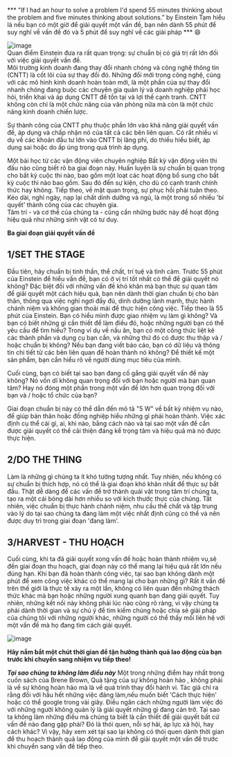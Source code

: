 
*** "If I had an hour to solve a problem I'd spend 55 minutes thinking about the problem and five minutes thinking about solutions.” by Einstein 
Tạm hiểu là nếu bạn có một giờ để giải quyết một vấn đề, bạn nên dành 55 phút để suy nghĩ về vấn đề đó và 5 phút để suy nghĩ về các giải pháp *** :smile: 


![image](https://user-images.githubusercontent.com/52438010/126588680-ce657adc-2ed8-493f-b999-bf3765727982.png)
<br/>
Quan điểm Einstein đưa ra rất quan trọng: sự chuẩn bị có giá trị rất lớn đối với việc giải quyết vấn đề. 
<br/>
Môi trường kinh doanh đang thay đổi nhanh chóng và công nghệ thông tin (CNTT) là cốt lõi của sự thay đổi đó. Những đổi mới trong công nghệ, cùng với các mô hình kinh doanh hoàn toàn mới, là một phần của sự thay đổi nhanh chóng đang buộc các chuyên gia quản lý và doanh nghiệp phải học hỏi, triển khai và áp dụng CNTT để tồn tại và lợi thế cạnh tranh. CNTT không còn chỉ là một chức năng của văn phòng nữa mà còn là một chức năng kinh doanh chiến lược.

Sự thành công của CNTT phụ thuộc phần lớn vào khả năng giải quyết vấn đề, áp dụng và chấp nhận nó của tất cả các bên liên quan. Có rất nhiều ví dụ về các khoản đầu tư lớn vào CNTT bị lãng phí, do thiếu hiểu biết, áp dụng sai hoặc do ấp úng trong quá trình áp dụng.

Một bài học từ các vận động viên chuyên nghiệp
Bất kỳ vận động viên thi đấu nào cũng biết rõ ba giai đoạn này. Huấn luyện là sự chuẩn bị quan trọng cho bất kỳ cuộc thi nào, bao gồm một loạt các hoạt động bổ sung cho bất kỳ cuộc thi nào bao gồm. Sau đó đến sự kiện, cho dù có cạnh tranh chính thức hay không. Tiếp theo, về mặt quan trọng, sự phục hồi phải tuân theo. Kéo dài, nghỉ ngày, nạp lại chất dinh dưỡng và ngủ, là một trong số nhiều 'bí quyết' thành công của các chuyên gia.
<br/>
Tâm trí - và cơ thể của chúng ta - cũng cần những bước này để hoạt động hiệu quả như những sinh vật có tư duy.

**Ba giai đoạn giải quyết vấn đề**

## 1/SET THE STAGE
Đầu tiên, hãy chuẩn bị tinh thần, thể chất, trí tuệ và tình cảm. 
Trước 55 phút của Einstein để hiểu vấn đề, bạn có ở vị trí tốt nhất có thể để giải quyết nó không? Đặc biệt đối với những vấn đề khó khăn mà bạn thực sự quan tâm để giải quyết một cách hiệu quả, bạn nên dành thời gian chuẩn bị cho bản thân, thông qua việc nghỉ ngơi đầy đủ, dinh dưỡng lành mạnh, thực hành chánh niệm và không gian thoải mái để thực hiện công việc.
Tiếp theo là 55 phút của Einstein. Bạn có hiểu mình được giao nhiệm vụ làm gì không? Và bạn có biết những gì cần thiết để làm điều đó, hoặc những người bạn có thể yêu cầu để tìm hiểu? Trong ví dụ về nấu ăn, bạn có một công thức liệt kê các thành phần và dụng cụ bạn cần, và những thứ đó có được thu thập và / hoặc chuẩn bị không? Nếu bạn đang viết báo cáo, bạn có dữ liệu và thông tin chi tiết từ các bên liên quan để hoàn thành nó không? Để thiết kế một sản phẩm, bạn cần hiểu rõ về người dùng mục tiêu của mình.

Cuối cùng, bạn có biết tại sao bạn đang cố gắng giải quyết vấn đề này không? Nó vốn dĩ không quan trọng đối với bạn hoặc người mà bạn quan tâm? Hay nó đóng một phần trong một vấn đề lớn hơn quan trọng đối với bạn và / hoặc tổ chức của bạn?

Giai đoạn chuẩn bị này có thể dẫn đến mô tả "5 W" về bất kỳ nhiệm vụ nào, để giúp bản thân hoặc đồng nghiệp hiểu những gì phải hoàn thành. Việc xác định cụ thể cái gì, ai, khi nào, bằng cách nào và tại sao một vấn đề cần được giải quyết có thể cải thiện đáng kể trọng tâm và hiệu quả mà nó được thực hiện.

## 2/DO THE THING
Làm là những gì chúng ta ít khó tưởng tượng nhất. Tuy nhiên, nếu không có sự chuẩn bị thích hợp, nó có thể là giai đoạn khó khăn nhất để thực sự bắt đầu. Thật dễ dàng để các vấn đề trở thành quái vật trong tâm trí chúng ta, tạo ra một cái bóng dài hơn nhiều so với kích thước thực của chúng. Tất nhiên, việc chuẩn bị thực hành chánh niệm, nhu cầu thể chất và tập trung vào lý do tại sao chúng ta đang làm một việc nhất định cũng có thể và nên được duy trì trong giai đoạn 'đang làm'.


## 3/HARVEST - THU HOẠCH
Cuối cùng, khi ta đã giải quyết xong vấn đề hoặc hoàn thành nhiệm vụ,sẽ đến giai đoạn thu hoạch, giai đoạn này có thể mang lại hiệu quả rất lớn nếu đúng hạn. 
Khi bạn đã hoàn thành công việc, tại sao bạn không dành một phút để xem công việc khác có thể mang lại cho bạn những gì? Rất ít vấn đề trên thế giới là thực tế xảy ra một lần, không có liên quan đến những thách thức khác mà bạn hoặc những người xung quanh bạn đang giải quyết. Tuy nhiên, những kết nối này không phải lúc nào cũng rõ ràng, vì vậy chúng ta phải dành thời gian và sự chú ý để tìm kiếm chúng hoặc chia sẻ giải pháp của chúng tôi với những người khác, những người có thể thấy mối liên hệ với một vấn đề mà họ đang tìm cách giải quyết.


![image](https://user-images.githubusercontent.com/52438010/126588841-f8cf9e35-0165-40b6-85d5-4803b2b24382.png)

**Hãy nắm bắt một chút thời gian để tận hưởng thành quả lao động của bạn trước khi chuyển sang nhiệm vụ tiếp theo!**

***Tại sao chúng ta không làm điều này***
Một trong những điểm hay nhất trong cuốn sách của Brene Brown, Quà tặng của sự không hoàn hảo , không phải là về sự không hoàn hảo mà là về quá trình thay đổi hành vi. Tác giả chỉ ra rằng đối với hầu hết những việc đáng làm,nếu muốn biết 'Cách thực hiện' hoặc có thể google trong vài giây. Điều ngăn cách những người làm việc đó với những người không quản lý là giải quyết những gì đang cản trở. Tại sao ta không làm những điều mà chúng ta biết là cần thiết để giải quyết bất cứ vấn đề nào đang gặp phải? Đó là thói quen, nỗi sợ hãi, áp lực xã hội, hay cách khác? Vì vậy, hãy xem xét tại sao lại không có thói quen dành thời gian để thu hoạch thành quả lao động của mình để giải quyết một vấn đề trước khi chuyển sang vấn đề tiếp theo.

